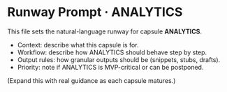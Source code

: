 # Runway Prompt · ANALYTICS

This file sets the natural-language runway for capsule **ANALYTICS**.

- Context: describe what this capsule is for.
- Workflow: describe how ANALYTICS should behave step by step.
- Output rules: how granular outputs should be (snippets, stubs, drafts).
- Priority: note if ANALYTICS is MVP-critical or can be postponed.

(Expand this with real guidance as each capsule matures.)
